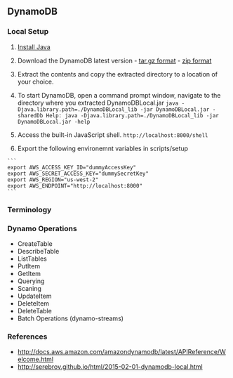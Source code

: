 ## DynamoDB

### Local Setup
  1. [Install Java](https://java.com/en/download/linux_manual.jsp)
  2. Download the DynamoDB latest version
    - [tar.gz format]( http://dynamodb-local.s3-website-us-west-2.amazonaws.com/dynamodb_local_latest.tar.gz)
    - [zip format]( http://dynamodb-local.s3-website-us-west-2.amazonaws.com/dynamodb_local_latest.zip)

  3. Extract the contents and copy the extracted directory to a location of your choice.

  4. To start DynamoDB, open a command prompt window, navigate to the directory where you extracted DynamoDBLocal.jar
    ```
    java -Djava.library.path=./DynamoDBLocal_lib -jar DynamoDBLocal.jar -sharedDb
    Help: java -Djava.library.path=./DynamoDBLocal_lib -jar DynamoDBLocal.jar -help
    ```

  5. Access the built-in JavaScript shell.
     `http://localhost:8000/shell`
  6. Export the following environemnt variables in scripts/setup
    
    ```
    export AWS_ACCESS_KEY_ID="dummyAccessKey"
    export AWS_SECRET_ACCESS_KEY="dummySecretKey"
    export AWS_REGION="us-west-2"
    export AWS_ENDPOINT="http://localhost:8000"
    ```
    
### Terminology

### Dynamo Operations

  - CreateTable
  - DescribeTable
  - ListTables
  - PutItem
  - GetItem
  - Querying
  - Scaning
  - UpdateItem
  - DeleteItem
  - DeleteTable
  - Batch Operations (dynamo-streams)

### References
- http://docs.aws.amazon.com/amazondynamodb/latest/APIReference/Welcome.html
- http://serebrov.github.io/html/2015-02-01-dynamodb-local.html
